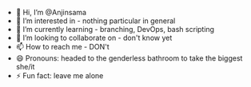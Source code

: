 - 👋 Hi, I’m @Anjinsama
- 👀 I’m interested in - nothing particular in general
- 🌱 I’m currently learning - branching, DevOps, bash scripting
- 💞️ I’m looking to collaborate on - don't know yet
- 📫 How to reach me - DON't
- 😄 Pronouns: headed to the genderless bathroom to take the biggest she/it
- ⚡ Fun fact: leave me alone

<!---
anjiin-sama/anjiin-sama is a ✨ special ✨ repository because its `README.md` (this file) appears on your GitHub profile.
You can click the Preview link to take a look at your changes.
--->
